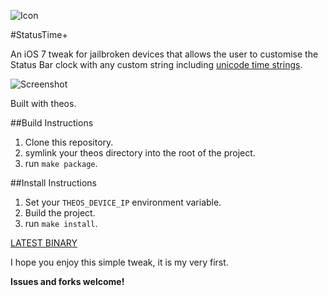 ![Icon](http://cl.ly/image/1r1E3l3a1R2Z/AppIcon72x72@2x.png)

#StatusTime+

An iOS 7 tweak for jailbroken devices that allows the user to customise the Status Bar clock with any custom string including [unicode time strings](http://www.unicode.org/reports/tr35/tr35-25.html#Date_Format_Patterns).

![Screenshot](http://cl.ly/image/2F0H3Y3O3B2W/IMG_1662.PNG)

Built with theos.

##Build Instructions

1. Clone this repository.
2. symlink your theos directory into the root of the project.
3. run ```make package```.

##Install Instructions
1. Set your ```THEOS_DEVICE_IP``` environment variable.
2. Build the project.
2. run ```make install```.

[LATEST BINARY](http://cl.ly/Tt92/download/com.lkemitchll.statustime%2B_0.0.8-7_iphoneos-arm.deb)

I hope you enjoy this simple tweak, it is my very first.

**Issues and forks welcome!**
